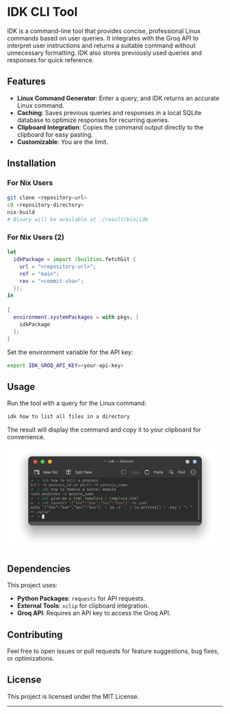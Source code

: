 # IDK CLI Tool

IDK is a command-line tool that provides concise, professional Linux commands based on user queries. It integrates with the Groq API to interpret user instructions and returns a suitable command without unnecessary formatting. IDK also stores previously used queries and responses for quick reference.

## Features

- **Linux Command Generator**: Enter a query, and IDK returns an accurate Linux command.
- **Caching**: Saves previous queries and responses in a local SQLite database to optimize responses for recurring queries.
- **Clipboard Integration**: Copies the command output directly to the clipboard for easy pasting.
- **Customizable**: You are the limit.

## Installation 

### For Nix Users

```bash
git clone <repository-url>
cd <repository-directory>
nix-build
# Binary will be available at ./result/bin/idk
```

### For Nix Users (2)

```nix
let
  idkPackage = import (builtins.fetchGit {
    url = "<repository-url>";
    ref = "main";
    rev = "<commit-sha>";
  });
in

{
  environment.systemPackages = with pkgs; [
    idkPackage
  ];
}

```

Set the environment variable for the API key:

```bash
export IDK_GROQ_API_KEY=<your-api-key>
```


## Usage

Run the tool with a query for the Linux command:

```bash
idk how to list all files in a directory
```

The result will display the command and copy it to your clipboard for convenience.

![Demo of the Tool](assets/demo.png)

## Dependencies

This project uses:
- **Python Packages**: `requests` for API requests.
- **External Tools**: `xclip` for clipboard integration.
- **Groq API**: Requires an API key to access the Groq API.

## Contributing

Feel free to open issues or pull requests for feature suggestions, bug fixes, or optimizations.

## License

This project is licensed under the MIT License.

--- 